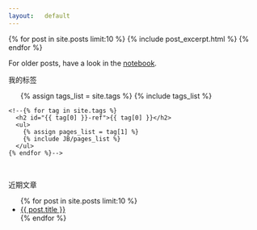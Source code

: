 ```yaml
---
layout:   default
--- 
```


<div id="latest-notes" class="span-8">  
  {% for post in site.posts limit:10 %}
    {% include post_excerpt.html %}    
  {% endfor %}
  <p>
    For older posts, have a look in the <a href="/notebook.html">notebook</a>.
  </p>
</div>

<div id="working-on" class="span-4 last">
  <p class="second">我的标签</p>  
  <!--[if lt IE 7]>      
  <p>
  Unfortunately, IE 6 is not capable of displaying these images without completely borking the page formatting, so they have been removed.
  </p>
  <p>
  You can go to <a href="http://dribbble.com/dlimiter">Dribble.com</a> to see them full size, or you can download a modern standards compliant browser like <a href="http://www.google.com/chrome">Chrome</a>, <a href="http://www.mozilla.com/en-US/firefox/">Firefox</a> or <a href="http://www.apple.com/safari/download/">Safari</a>.
  <![endif]-->    
  <div id="mydribbble">
    <ul class="tag_box inline">
      {% assign tags_list = site.tags %}  
      {% include tags_list %}
    </ul>


    <!--{% for tag in site.tags %} 
      <h2 id="{{ tag[0] }}-ref">{{ tag[0] }}</h2>
      <ul>
        {% assign pages_list = tag[1] %}  
        {% include JB/pages_list %}
      </ul>
    {% endfor %}-->
  </div>

  <br>
  <div>
    <p class="second">近期文章</p>
    <div id="mydribbble">
      <ul class="tag_box inline">
        {% for post in site.posts limit:10 %}
          <li><a href="{{ post.url }}">{{ post.title }}</a></li>    
        {% endfor %}
      </ul>
    </div>
  </div>
</div>